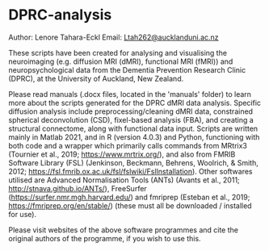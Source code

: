 # DPRC-analysis

Author: Lenore Tahara-Eckl 
Email: Ltah262@aucklanduni.ac.nz

These scripts have been created for analysing and visualising the neuroimaging (e.g. diffusion MRI (dMRI), functional MRI (fMRI)) and neuropsychological data from the Dementia Prevention Research Clinic (DPRC), at the University of Auckland, New Zealand.

Please read manuals (.docx files, located in the 'manuals' folder) to learn more about the scripts generated for the DPRC dMRI data analysis. Specific diffusion analysis include preprocessing/cleaning dMRI data, constrained spherical deconvolution (CSD), fixel-based analysis (FBA), and creating a structural connectome, along with functional data input. Scripts are written mainly in Matlab 2021, and in R (version 4.0.3) and Python, functioning with both code and a wrapper which primarily calls commands from MRtrix3 (Tournier et al., 2019; https://www.mrtrix.org/), and also from FMRIB Software Library (FSL) (Jenkinson, Beckmann, Behrens, Woolrich, & Smith, 2012; https://fsl.fmrib.ox.ac.uk/fsl/fslwiki/FslInstallation). Other softwares utilised are Advanced Normalisation Tools (ANTs) (Avants et al., 2011; http://stnava.github.io/ANTs/), FreeSurfer (https://surfer.nmr.mgh.harvard.edu/) and fmriprep (Esteban et al., 2019; https://fmriprep.org/en/stable/) (these must all be downloaded / installed for use).

Please visit websites of the above software programmes and cite the original authors of the programme, if you wish to use this.
